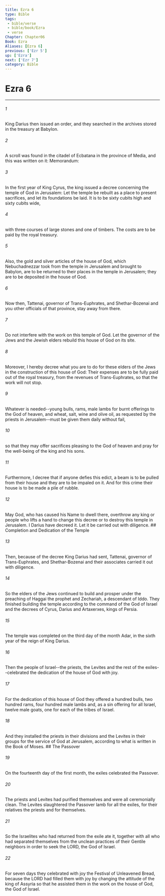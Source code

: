 ```yaml
---
title: Ezra 6
type: Bible
tags:
 - bible/verse
 - bible/book/Ezra
 - verse
Chapter: Chapter06
Book: Ezra
Aliases: [Ezra 6]
previous: ['Ezr 5']
up: ['Ezra']
next: ['Ezr 7']
category: Bible
---
```

# Ezra 6

***


###### 1 
King Darius then issued an order, and they searched in the archives stored in the treasury at Babylon. 

###### 2 
A scroll was found in the citadel of Ecbatana in the province of Media, and this was written on it: Memorandum: 

###### 3 
In the first year of King Cyrus, the king issued a decree concerning the temple of God in Jerusalem: Let the temple be rebuilt as a place to present sacrifices, and let its foundations be laid. It is to be sixty cubits high and sixty cubits wide, 

###### 4 
with three courses of large stones and one of timbers. The costs are to be paid by the royal treasury. 

###### 5 
Also, the gold and silver articles of the house of God, which Nebuchadnezzar took from the temple in Jerusalem and brought to Babylon, are to be returned to their places in the temple in Jerusalem; they are to be deposited in the house of God. 

###### 6 
Now then, Tattenai, governor of Trans-Euphrates, and Shethar-Bozenai and you other officials of that province, stay away from there. 

###### 7 
Do not interfere with the work on this temple of God. Let the governor of the Jews and the Jewish elders rebuild this house of God on its site. 

###### 8 
Moreover, I hereby decree what you are to do for these elders of the Jews in the construction of this house of God: Their expenses are to be fully paid out of the royal treasury, from the revenues of Trans-Euphrates, so that the work will not stop. 

###### 9 
Whatever is needed--young bulls, rams, male lambs for burnt offerings to the God of heaven, and wheat, salt, wine and olive oil, as requested by the priests in Jerusalem--must be given them daily without fail, 

###### 10 
so that they may offer sacrifices pleasing to the God of heaven and pray for the well-being of the king and his sons. 

###### 11 
Furthermore, I decree that if anyone defies this edict, a beam is to be pulled from their house and they are to be impaled on it. And for this crime their house is to be made a pile of rubble. 

###### 12 
May God, who has caused his Name to dwell there, overthrow any king or people who lifts a hand to change this decree or to destroy this temple in Jerusalem. I Darius have decreed it. Let it be carried out with diligence. ## Completion and Dedication of the Temple 

###### 13 
Then, because of the decree King Darius had sent, Tattenai, governor of Trans-Euphrates, and Shethar-Bozenai and their associates carried it out with diligence. 

###### 14 
So the elders of the Jews continued to build and prosper under the preaching of Haggai the prophet and Zechariah, a descendant of Iddo. They finished building the temple according to the command of the God of Israel and the decrees of Cyrus, Darius and Artaxerxes, kings of Persia. 

###### 15 
The temple was completed on the third day of the month Adar, in the sixth year of the reign of King Darius. 

###### 16 
Then the people of Israel--the priests, the Levites and the rest of the exiles--celebrated the dedication of the house of God with joy. 

###### 17 
For the dedication of this house of God they offered a hundred bulls, two hundred rams, four hundred male lambs and, as a sin offering for all Israel, twelve male goats, one for each of the tribes of Israel. 

###### 18 
And they installed the priests in their divisions and the Levites in their groups for the service of God at Jerusalem, according to what is written in the Book of Moses. ## The Passover 

###### 19 
On the fourteenth day of the first month, the exiles celebrated the Passover. 

###### 20 
The priests and Levites had purified themselves and were all ceremonially clean. The Levites slaughtered the Passover lamb for all the exiles, for their relatives the priests and for themselves. 

###### 21 
So the Israelites who had returned from the exile ate it, together with all who had separated themselves from the unclean practices of their Gentile neighbors in order to seek the LORD, the God of Israel. 

###### 22 
For seven days they celebrated with joy the Festival of Unleavened Bread, because the LORD had filled them with joy by changing the attitude of the king of Assyria so that he assisted them in the work on the house of God, the God of Israel. 
